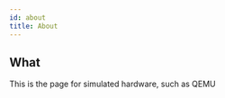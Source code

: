 ```yaml
---
id: about
title: About
---
```


## What 

This is the page for simulated hardware, such as QEMU